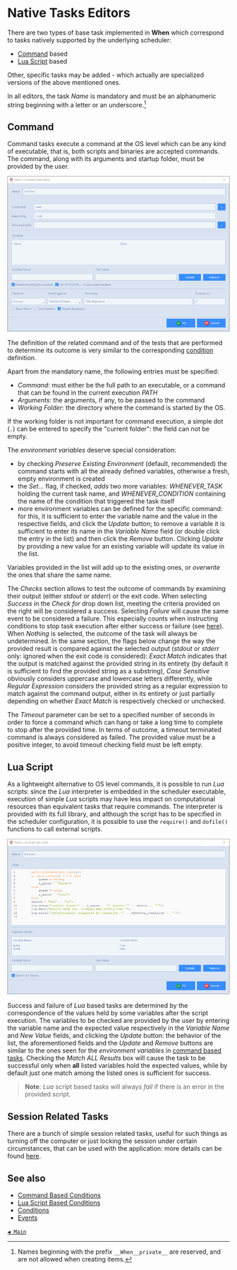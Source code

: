 # Native Tasks Editors

There are two types of base task implemented in **When** which correspond to tasks natively supported by the underlying scheduler:

* [Command](#command) based
* [Lua Script](#lua-script) based

Other, specific tasks may be added - which actually are specialized versions of the above mentioned ones.

In all editors, the task _Name_ is mandatory and must be an alphanumeric string beginning with a letter or an underscore.[^1]


## Command

Command tasks execute a command at the OS level which can be any kind of executable, that is, both scripts and binaries are accepted commands. The command, along with its arguments and startup folder, must be provided by the user.

![WhenTaskCommand](graphics/when-task-command.png)

The definition of the related command and of the tests that are performed to determine its outcome is very similar to the corresponding [condition](cond_actionrelated.md#command) definition.

Apart from the mandatory name, the following entries must be specified:

* _Command_: must either be the full path to an executable, or a command that can be found in the current execution _PATH_
* _Arguments_: the arguments, if any, to be passed to the command
* _Working Folder_: the directory where the command is started by the OS.

If the working folder is not important for command execution, a simple dot (`.`) can be entered to specify the "current folder": the field can not be empty.

The _environment variables_ deserve special consideration:

* by checking _Preserve Existing Environment_ (default, recommended) the command starts with all the already defined variables, otherwise a fresh, empty environment is created
* the _Set..._ flag, if checked, _adds_ two more variables: _WHENEVER_TASK_ holding the current task name, and _WHENEVER_CONDITION_ containing the name of the condition that triggered the task itself
* more environment variables can be defined for the specific command: for this, it is sufficient to enter the variable name and the value in the respective fields, and click the _Update_ button; to remove a variable it is sufficient to enter its name in the _Variable Name_ field (or double click the entry in the list) and then click the _Remove_ button. Clicking _Update_ by providing a new value for an existing variable will update its value in the list.

Variables provided in the list will add up to the existing ones, or _overwrite_ the ones that share the same name.

The _Checks_ section allows to test the outcome of commands by examining their output (either _stdout_ or _stderr_) or the exit code. When selecting _Success_ in the _Check for_ drop down list, meeting the criteria provided on the right will be considered a success. Selecting _Failure_ will cause the same event to be considered a failure. This especially counts when instructing conditions to stop task execution after either success or failure (see [here](conditions.md)). When _Nothing_ is selected, the outcome of the task will always be undetermined. In the same section, the flags below change the way the provided result is compared against the selected output (_stdout_ or _stderr_ only: ignored when the exit code is considered): _Exact Match_ indicates that the output is matched against the provided string in its entirety (by default it is sufficient to find the provided string as a substring), _Case Sensitive_ obviously considers uppercase and lowercase letters differently, while _Regular Expression_ considers the provided string as a regular expression to match against the command output, either in its entirety or just partially depending on whether _Exact Match_ is respectively checked or unchecked.

The _Timeout_ parameter can be set to a specified number of seconds in order to force a command which can hang or take a long time to complete to stop after the provided time. In terms of outcome, a timeout terminated command is always considered as failed. The provided value must be a positive integer, to avoid timeout checking field must be left empty.


## Lua Script

As a lightweight alternative to OS level commands, it is possible to run _Lua_ scripts: since the _Lua_ interpreter is embedded in the scheduler executable, execution of simple _Lua_ scripts may have less impact on computational resources than equivalent tasks that require commands. The interpreter is provided with its full library, and although the script has to be specified in the scheduler configuration, it is possible to use the `require()` and `dofile()` functions to call external scripts.

![WhenTaskLua](graphics/when-task-lua.png)

Success and failure of _Lua_ based tasks are determined by the correspondence of the values held by some variables after the script execution. The variables to be checked are provided by the user by entering the variable name and the expected value respectively in the _Variable Name_ and _New Value_ fields, and clicking the _Update_ button: the behavior of the list, the aforementioned fields and the _Update_ and _Remove_ buttons are similar to the ones seen for the _environment variables_ in [command based tasks](#command). Checking the _Match ALL Results_ box will cause the task to be successful only when **all** listed variables hold the expected values, while by default just one match among the listed ones is sufficient for success.

> **Note**: _Lua_ script based tasks will always _fail_ if there is an error in the provided script.


## Session Related Tasks

There are a bunch of simple session related tasks, useful for such things as turning off the computer or just locking the session under certain circumstances, that can be used with the application: more details can be found [here](tasks_extra_session.md).


## See also

* [Command Based Conditions](cond_actionrelated.md#command)
* [Lua Script Based Conditions](cond_actionrelated.md#lua-script)
* [Conditions](conditions.md)
* [Events](events.md)


[`◀ Main`](main.md)


[^1]: Names beginning with the prefix `__When__private__` are reserved, and are not allowed when creating items.

